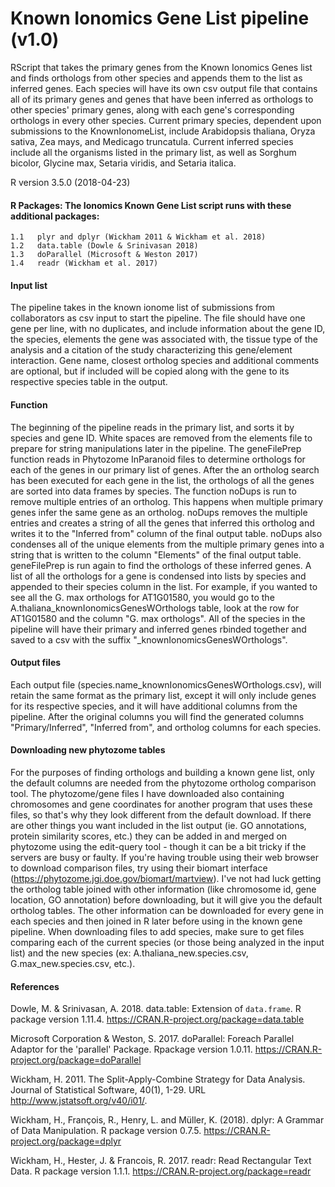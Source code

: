 # Known Ionomics Gene List pipeline (v1.0) 

RScript that takes the primary genes from the Known Ionomics Genes list and finds orthologs from other species and appends them to the list as inferred genes. Each species will have its own csv output file that contains all of its primary genes and genes that have been inferred as orthologs to other species' primary genes, along with each gene's corresponding orthologs in every other species. Current primary species, dependent upon submissions to the KnownIonomeList, include Arabidopsis thaliana, Oryza sativa, Zea mays, and Medicago truncatula. Current inferred species include all the organisms listed in the primary list, as well as Sorghum bicolor, Glycine max, Setaria viridis, and Setaria italica.

R version 3.5.0 (2018-04-23)

#### R Packages: The Ionomics Known Gene List script runs with these additional packages:
    1.1   plyr and dplyr (Wickham 2011 & Wickham et al. 2018)
    1.2   data.table (Dowle & Srinivasan 2018)
    1.3   doParallel (Microsoft & Weston 2017)
    1.4   readr (Wickham et al. 2017)

#### Input list
The pipeline takes in the known ionome list of submissions from collaborators as csv input to start the pipeline. The file should have one gene per line, with no duplicates, and include information about the gene ID, the species, elements the gene was associated with, the tissue type of the analysis and a citation of the study characterizing this gene/element interaction. Gene name, closest ortholog species and additional comments are optional, but if included will be copied along with the gene to its respective species table in the output. 

#### Function
The beginning of the pipeline reads in the primary list, and sorts it by species and gene ID. White spaces are removed from the elements file to prepare for string manipulations later in the pipeline. The geneFilePrep function reads in Phytozome InParanoid files to determine orthologs for each of the genes in our primary list of genes. After the an ortholog search has been executed for each gene in the list, the orthologs of all the genes are sorted into data frames by species. The function noDups is run to remove multiple entries of an ortholog. This happens when multiple primary genes infer the same gene as an ortholog. noDups removes the multiple entries and creates a string of all the genes that inferred this ortholog and writes it to the "Inferred from" column of the final output table. noDups also condenses all of the unique elements from the multiple primary genes into a string that is written to the column "Elements" of the final output table. geneFilePrep is run again to find the orthologs of these inferred genes. A list of all the orthologs for a gene is condensed into lists by species and appended to their species column in the list. For example, if you wanted to see all the G. max orthologs for AT1G01580, you would go to the A.thaliana_knownIonomicsGenesWOrthologs table, look at the row for AT1G01580 and the column "G. max orthologs". All of the species in the pipeline will have their primary and inferred genes rbinded together and saved to a csv with the suffix "_knownIonomicsGenesWOrthologs".

#### Output files
Each output file (species.name_knownIonomicsGenesWOrthologs.csv), will retain the same format as the primary list, except it will only include genes for its respective species, and it will have additional columns from the pipeline. After the original columns you will find the generated columns "Primary/Inferred", "Inferred from", and ortholog columns for each species.

#### Downloading new phytozome tables
For the purposes of finding orthologs and building a known gene list, only the default columns are needed from the phytozome ortholog comparison tool. The phytozome/gene files I have downloaded also containing chromosomes and gene coordinates for another program that uses these files, so that's why they look different from the default download. If there are other things you want included in the list output (ie. GO annotations, protein similarity scores, etc.) they can be added in and merged on phytozome using the edit-query tool - though it can be a bit tricky if the servers are busy or faulty. If you're having trouble using their web browser to download comparison files, try using their biomart interface (https://phytozome.jgi.doe.gov/biomart/martview). I've not had luck getting the ortholog table joined with other information (like chromosome id, gene location, GO annotation) before downloading, but it will give you the default ortholog tables. The other information can be downloaded for every gene in each species and then joined in R later before using in the known gene pipeline. When downloading files to add species, make sure to get files comparing each of the current species (or those being analyzed in the input list) and the new species (ex: A.thaliana_new.species.csv, G.max_new.species.csv, etc.).

#### References

Dowle, M. & Srinivasan, A. 2018. data.table: Extension of `data.frame`. R package version 1.11.4. https://CRAN.R-project.org/package=data.table

Microsoft Corporation & Weston, S. 2017. doParallel: Foreach Parallel Adaptor for the 'parallel' Package. Rpackage version 1.0.11. https://CRAN.R-project.org/package=doParallel

Wickham, H. 2011. The Split-Apply-Combine Strategy for Data Analysis. Journal of Statistical Software, 40(1), 1-29. URL http://www.jstatsoft.org/v40/i01/.

Wickham, H., François, R., Henry, L. and Müller, K. (2018). dplyr: A Grammar of Data Manipulation. R package version 0.7.5. https://CRAN.R-project.org/package=dplyr

Wickham, H., Hester, J. & Francois, R. 2017. readr: Read Rectangular Text Data. R package version 1.1.1. https://CRAN.R-project.org/package=readr
